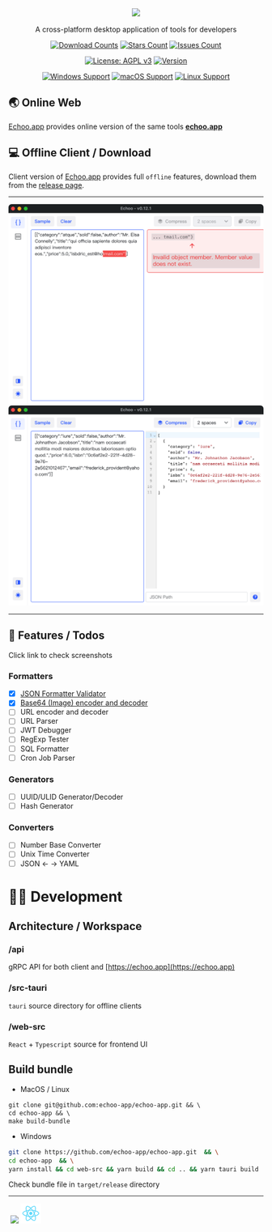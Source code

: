 <div align="center">
<img height=150 src="https://raw.githubusercontent.com/zsmatrix62/echoo-app/main/src-tauri/icons/128x128.png" />
</div>

<p align="center"><span>A cross-platform desktop application of tools for developers
</span></p>


<div align="center">

[![Download Counts](https://img.shields.io/github/downloads/zsmatrix62/echoo-app/total?style=flat)](https://github.com/zsmatrix62/echoo-app/releases)
[![Stars Count](https://img.shields.io/github/stars/zsmatrix62/echoo-app?style=flat)](https://github.com/zsmatrix62/echoo-app/stargazers)
[![Issues Count](https://img.shields.io/github/issues/zsmatrix62/echoo-app.svg?style=flat)](https://github.com/zsmatrix62/echoo-app/issues)

[![License: AGPL v3](https://img.shields.io/badge/License-AGPL%20v3-blue.svg)](https://www.gnu.org/licenses/agpl-3.0)
[![Version](https://img.shields.io/github/release/echoo-app/echoo-app.svg?style=flat-square)](https://github.com/zsmatrix62/echoo-app/releases)

[![Windows Support](https://img.shields.io/badge/Windows-0078D6?style=flat&logo=windows&logoColor=white)](https://github.com/zsmatrix62/echoo-app/releases)
[![macOS Support](https://img.shields.io/badge/MACOS-adb8c5?style=flat&logo=macos&logoColor=white)](https://github.com/zsmatrix62/echoo-app/releases)
[![Linux Support](https://img.shields.io/badge/linux-1793D1?style=flat&logo=linux&logoColor=white)](https://github.com/zsmatrix62/echoo-app/releases)

</div>

## 🌏 Online Web

[Echoo.app](https://echoo.app) provides online version of the same tools **[echoo.app](https://echoo.app)**

## 💻 Offline Client / Download

Client version of [Echoo.app](https://echoo.app) provides full `offline` features, download them from
the [release page](https://github.com/echoo-app/echoo-app/releases).

----

![](docs/img/json-2.png)
![](docs/img/json-1.png)

-----

## 🎉 Features / Todos

Click link to check screenshots

### Formatters

- [x] [JSON Formatter Validator](docs/json-formatter.md)
- [x] [Base64 (Image) encoder and decoder](docs/base64-ende.md)
- [ ] URL encoder and decoder
- [ ] URL Parser
- [ ] JWT Debugger
- [ ] RegExp Tester
- [ ] SQL Formatter
- [ ] Cron Job Parser

### Generators

- [ ] UUID/ULID Generator/Decoder
- [ ] Hash Generator

### Converters

- [ ] Number Base Converter
- [ ] Unix Time Converter
- [ ] JSON <- -> YAML

# 🧑‍💻 Development

## Architecture / Workspace

### /api

gRPC API for both client and [https://echoo.app](https://echoo.app)

### /src-tauri

`tauri` source directory for offline clients

### /web-src

`React` + `Typescript` source for frontend UI

## Build bundle

- MacOS / Linux

```shell
git clone git@github.com:echoo-app/echoo-app.git && \
cd echoo-app && \
make build-bundle
```

- Windows

```bash
git clone https://github.com/echoo-app/echoo-app.git  && \
cd echoo-app  && \
yarn install && cd web-src && yarn build && cd .. && yarn tauri build
```

Check bundle file in `target/release` directory

----
<img src="https://avatars.githubusercontent.com/u/54536011?s=200&v=4" width="40" alt=""/>
<img src="https://avatars.githubusercontent.com/u/5430905?s=200&v=4" width="40"/>
<img src="https://raw.githubusercontent.com/github/explore/80688e429a7d4ef2fca1e82350fe8e3517d3494d/topics/react/react.png" width="40"/>

